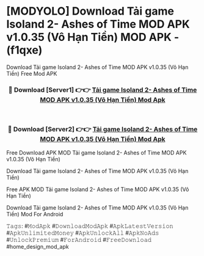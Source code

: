 # [MODYOLO] Download Tải game Isoland 2- Ashes of Time MOD APK v1.0.35 (Vô Hạn Tiền) MOD APK - (f1qxe)
Download Tải game Isoland 2- Ashes of Time MOD APK v1.0.35 (Vô Hạn Tiền) Free Mod APK

<div align="center">
<h3>🔴 Download [Server1] 👉👉 <a href="https://apk-comot.site?title=Tải_game_Isoland_2-_Ashes_of_Time_MOD_APK_v1.0.35_(Vô_Hạn_Tiền)">Tải game Isoland 2- Ashes of Time MOD APK v1.0.35 (Vô Hạn Tiền) Mod Apk</a></h3><br>

<h3>🔴 Download [Server2] 👉👉 <a href="https://apk-comot.site?title=Tải_game_Isoland_2-_Ashes_of_Time_MOD_APK_v1.0.35_(Vô_Hạn_Tiền)">Tải game Isoland 2- Ashes of Time MOD APK v1.0.35 (Vô Hạn Tiền) Mod Apk</a></h3>
</div>


Free Download APK MOD Tải game Isoland 2- Ashes of Time MOD APK v1.0.35 (Vô Hạn Tiền)

Download Tải game Isoland 2- Ashes of Time MOD APK v1.0.35 (Vô Hạn Tiền) 

Free APK MOD Tải game Isoland 2- Ashes of Time MOD APK v1.0.35 (Vô Hạn Tiền) 

Download Tải game Isoland 2- Ashes of Time MOD APK v1.0.35 (Vô Hạn Tiền) Mod For Android

𝚃𝚊𝚐𝚜: #𝙼𝚘𝚍𝙰𝚙𝚔 #𝙳𝚘𝚠𝚗𝚕𝚘𝚊𝚍𝙼𝚘𝚍𝙰𝚙𝚔 #𝙰𝚙𝚔𝙻𝚊𝚝𝚎𝚜𝚝𝚅𝚎𝚛𝚜𝚒𝚘𝚗 #𝙰𝚙𝚔𝚄𝚗𝚕𝚒𝚖𝚒𝚝𝚎𝚍𝙼𝚘𝚗𝚎𝚢 #𝙰𝚙𝚔𝚄𝚗𝚕𝚘𝚌𝚔𝙰𝚕𝚕 #𝙰𝚙𝚔𝙽𝚘𝙰𝚍𝚜 #𝚄𝚗𝚕𝚘𝚌𝚔𝙿𝚛𝚎𝚖𝚒𝚞𝚖 #𝙵𝚘𝚛𝙰𝚗𝚍𝚛𝚘𝚒𝚍 #𝙵𝚛𝚎𝚎𝙳𝚘𝚠𝚗𝚕𝚘𝚊𝚍 #home_design_mod_apk